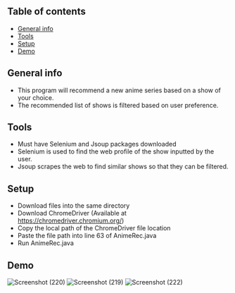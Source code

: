 ## Table of contents
* [General info](#general-info)
* [Tools](#tools)
* [Setup](#setup)
* [Demo](#demo)

## General info
* This program will recommend a new anime series based on a show of your choice.
* The recommended list of shows is filtered based on user preference.
	
## Tools
* Must have Selenium and Jsoup packages downloaded
* Selenium is used to find the web profile of the show inputted by the user.
* Jsoup scrapes the web to find similar shows so that they can be filtered.
	
## Setup
* Download files into the same directory
* Download ChromeDriver (Available at https://chromedriver.chromium.org/) 
* Copy the local path of the ChromeDriver file location
* Paste the file path into line 63 of AnimeRec.java 
* Run AnimeRec.java

## Demo
![Screenshot (220)](https://user-images.githubusercontent.com/76886099/131931778-c1c33219-ba30-456a-8d1f-d99bdaa7253c.png)
![Screenshot (219)](https://user-images.githubusercontent.com/76886099/131931687-e5b2aa58-55ea-4c8d-88a3-57e9e238db9e.png)
![Screenshot (222)](https://user-images.githubusercontent.com/76886099/131932896-ef6a139d-b889-4c2f-a143-13a3e4b66444.png)


